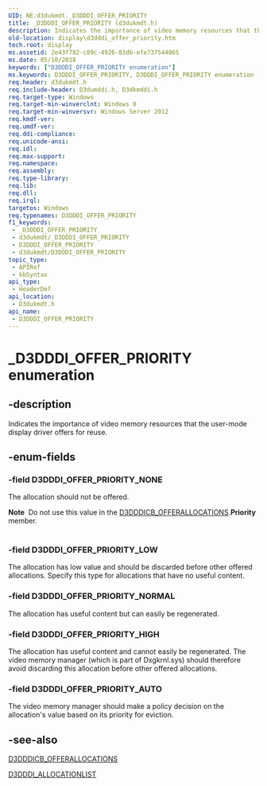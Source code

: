 ```yaml
---
UID: NE:d3dukmdt._D3DDDI_OFFER_PRIORITY
title: _D3DDDI_OFFER_PRIORITY (d3dukmdt.h)
description: Indicates the importance of video memory resources that the user-mode display driver offers for reuse.
old-location: display\d3dddi_offer_priority.htm
tech.root: display
ms.assetid: 2e43f782-c89c-4926-83db-efe737544065
ms.date: 05/10/2018
keywords: ["D3DDDI_OFFER_PRIORITY enumeration"]
ms.keywords: D3DDDI_OFFER_PRIORITY, D3DDDI_OFFER_PRIORITY enumeration [Display Devices], D3DDDI_OFFER_PRIORITY_AUTO, D3DDDI_OFFER_PRIORITY_HIGH, D3DDDI_OFFER_PRIORITY_LOW, D3DDDI_OFFER_PRIORITY_NONE, D3DDDI_OFFER_PRIORITY_NORMAL, _D3DDDI_OFFER_PRIORITY, d3dukmdt/D3DDDI_OFFER_PRIORITY, d3dukmdt/D3DDDI_OFFER_PRIORITY_AUTO, d3dukmdt/D3DDDI_OFFER_PRIORITY_HIGH, d3dukmdt/D3DDDI_OFFER_PRIORITY_LOW, d3dukmdt/D3DDDI_OFFER_PRIORITY_NONE, d3dukmdt/D3DDDI_OFFER_PRIORITY_NORMAL, display.d3dddi_offer_priority
req.header: d3dukmdt.h
req.include-header: D3dumddi.h, D3dkmddi.h
req.target-type: Windows
req.target-min-winverclnt: Windows 8
req.target-min-winversvr: Windows Server 2012
req.kmdf-ver: 
req.umdf-ver: 
req.ddi-compliance: 
req.unicode-ansi: 
req.idl: 
req.max-support: 
req.namespace: 
req.assembly: 
req.type-library: 
req.lib: 
req.dll: 
req.irql: 
targetos: Windows
req.typenames: D3DDDI_OFFER_PRIORITY
f1_keywords:
 - _D3DDDI_OFFER_PRIORITY
 - d3dukmdt/_D3DDDI_OFFER_PRIORITY
 - D3DDDI_OFFER_PRIORITY
 - d3dukmdt/D3DDDI_OFFER_PRIORITY
topic_type:
 - APIRef
 - kbSyntax
api_type:
 - HeaderDef
api_location:
 - D3dukmdt.h
api_name:
 - D3DDDI_OFFER_PRIORITY
---
```


# _D3DDDI_OFFER_PRIORITY enumeration


## -description

Indicates the importance of video memory resources  that the user-mode display driver offers for reuse.

## -enum-fields

### -field D3DDDI_OFFER_PRIORITY_NONE

The allocation should not be offered.

<div class="alert"><b>Note</b>  Do not use this value in the <a href="https://docs.microsoft.com/windows-hardware/drivers/ddi/d3dumddi/ns-d3dumddi-_d3dddicb_offerallocations">D3DDDICB_OFFERALLOCATIONS</a>.<b>Priority</b> member.</div>
<div> </div>

### -field D3DDDI_OFFER_PRIORITY_LOW

The allocation has low value and should be discarded before other offered allocations. Specify this type for allocations that have no useful content.

### -field D3DDDI_OFFER_PRIORITY_NORMAL

The allocation has useful content but can easily be regenerated.

### -field D3DDDI_OFFER_PRIORITY_HIGH

The allocation has useful content and cannot easily be regenerated. The video memory manager (which is part of Dxgkrnl.sys) should therefore avoid discarding this allocation before other offered allocations.

### -field D3DDDI_OFFER_PRIORITY_AUTO

The video memory manager should make a policy decision on the allocation's value based on its  priority for eviction.

## -see-also

<a href="https://docs.microsoft.com/windows-hardware/drivers/ddi/d3dumddi/ns-d3dumddi-_d3dddicb_offerallocations">D3DDDICB_OFFERALLOCATIONS</a>



<a href="https://docs.microsoft.com/windows-hardware/drivers/ddi/d3dukmdt/ns-d3dukmdt-_d3dddi_allocationlist">D3DDDI_ALLOCATIONLIST</a>

